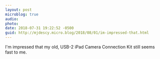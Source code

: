 ```yaml
---
layout: post
microblog: true
audio: 
photo: 
date: 2018-07-31 19:22:52 -0500
guid: http://mjdescy.micro.blog/2018/08/01/im-impressed-that.html
---
```

I'm impressed that my old, USB-2 iPad Camera Connection Kit still seems fast to me.
